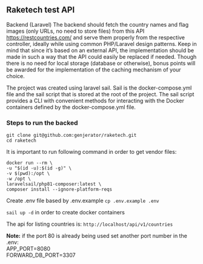 ## Raketech test API

Backend (Laravel)
The backend should fetch the country names and flag images (only URLs, no need to
store files) from this API https://restcountries.com/ and serve them properly from the
respective controller, ideally while using common PHP/Laravel design patterns. Keep
in mind that since it’s based on an external API, the implementation should be made
in such a way that the API could easily be replaced if needed. Though there is no need
for local storage (database or otherwise), bonus points will be awarded for the
implementation of the caching mechanism of your choice.

The project was created using laravel sail. Sail is the docker-compose.yml file and the sail script that is stored at the root of the project.
The sail script provides a CLI with convenient methods for interacting with the Docker containers defined by the docker-compose.yml file.

### Steps to run the backed
````
git clone git@github.com:genjerator/raketech.git
cd raketech
````
It is important to run following command in order to get vendor files:
````
docker run --rm \
-u "$(id -u):$(id -g)" \
-v $(pwd):/opt \
-w /opt \
laravelsail/php81-composer:latest \
composer install --ignore-platform-reqs
````
Create .env file based by .env.example
``cp .env.example .env``

``sail up -d`` in order to create docker containers

The api for listing countries is:
``http://localhost/api/v1/countries``

**Note:**
if the port 80 is already being used set another port number in the .env:\
APP_PORT=8080  
FORWARD_DB_PORT=3307
